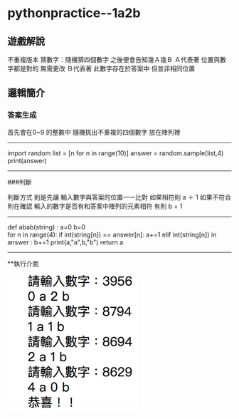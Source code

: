 # pythonpractice--1a2b


## 遊戲解說

不重複版本
猜數字：隨機猜四個數字
之後便會告知幾Ａ幾Ｂ
Ａ代表著 位置與數字都是對的 無需更改
Ｂ代表著 此數字存在於答案中 但並非相同位置

## 邏輯簡介

### 答案生成

首先會在0~9 的整數中 隨機挑出不重複的四個數字 放在陣列裡

***

import random 
list = [n for n in range(10)]
answer = random.sample(list,4)
print(answer)

***

###判斷 

判斷方式 則是先讓 輸入數字與答案的位置一一比對 如果相符則 a ＋ 1
如果不符合 則在確認 輸入的數字是否有和答案中陣列的元素相符 有則 b + 1 

***
 
 def abab(string) :
    a=0
    b=0    
    for n in range(4):
        if int(string[n]) == answer[n]:
            a+=1
        elif int(string[n]) in answer :
            b+=1
    print(a,"a",b,"b")
    return a 
    
***

**執行介面

![image](執行結果.png)

     